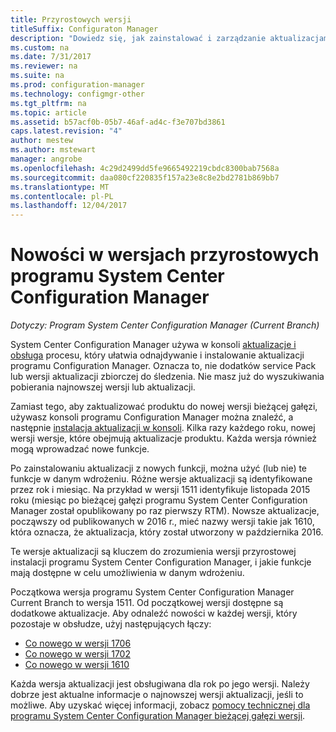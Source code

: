 ```yaml
---
title: Przyrostowych wersji
titleSuffix: Configuraton Manager
description: "Dowiedz się, jak zainstalować i zarządzanie aktualizacjami w programie System Center Configuration Manager."
ms.custom: na
ms.date: 7/31/2017
ms.reviewer: na
ms.suite: na
ms.prod: configuration-manager
ms.technology: configmgr-other
ms.tgt_pltfrm: na
ms.topic: article
ms.assetid: b57acf0b-05b7-46af-ad4c-f3e707bd3861
caps.latest.revision: "4"
author: mestew
ms.author: mstewart
manager: angrobe
ms.openlocfilehash: 4c29d2499dd5fe9665492219cbdc8300bab7568a
ms.sourcegitcommit: daa080cf220835f157a23e8c8e2bd2781b869bb7
ms.translationtype: MT
ms.contentlocale: pl-PL
ms.lasthandoff: 12/04/2017
---
```

# <a name="whats-new-in-system-center-configuration-manager-incremental-versions"></a>Nowości w wersjach przyrostowych programu System Center Configuration Manager

*Dotyczy: Program System Center Configuration Manager (Current Branch)*




 System Center Configuration Manager używa w konsoli [aktualizacje i obsługa](/sccm/core/servers/manage/updates) procesu, który ułatwia odnajdywanie i instalowanie aktualizacji programu Configuration Manager. Oznacza to, nie dodatków service Pack lub wersji aktualizacji zbiorczej do śledzenia. Nie masz już do wyszukiwania pobierania najnowszej wersji lub aktualizacji.

 Zamiast tego, aby zaktualizować produktu do nowej wersji bieżącej gałęzi, używasz konsoli programu Configuration Manager można znaleźć, a następnie [instalacja aktualizacji w konsoli](../../../core/servers/manage/install-in-console-updates.md). Kilka razy każdego roku, nowej wersji wersje, które obejmują aktualizacje produktu. Każda wersja również mogą wprowadzać nowe funkcje.  

 Po zainstalowaniu aktualizacji z nowych funkcji, można użyć (lub nie) te funkcje w danym wdrożeniu. Różne wersje aktualizacji są identyfikowane przez rok i miesiąc. Na przykład w wersji 1511 identyfikuje listopada 2015 roku (miesiąc po bieżącej gałęzi programu System Center Configuration Manager został opublikowany po raz pierwszy RTM). Nowsze aktualizacje, począwszy od publikowanych w 2016 r., mieć nazwy wersji takie jak 1610, która oznacza, że aktualizacja, który został utworzony w października 2016.

 Te wersje aktualizacji są kluczem do zrozumienia wersji przyrostowej instalacji programu System Center Configuration Manager, i jakie funkcje mają dostępne w celu umożliwienia w danym wdrożeniu.

 Początkowa wersja programu System Center Configuration Manager Current Branch to wersja 1511. Od początkowej wersji dostępne są dodatkowe aktualizacje. Aby odnaleźć nowości w każdej wersji, który pozostaje w obsłudze, użyj następujących łączy:
  - [Co nowego w wersji 1706](../../../core/plan-design/changes/whats-new-in-version-1706.md)  
  - [Co nowego w wersji 1702](../../../core/plan-design/changes/whats-new-in-version-1702.md)
  - [Co nowego w wersji 1610](../../../core/plan-design/changes/whats-new-in-version-1610.md)


 Każda wersja aktualizacji jest obsługiwana dla rok po jego wersji. Należy dobrze jest aktualne informacje o najnowszej wersji aktualizacji, jeśli to możliwe. Aby uzyskać więcej informacji, zobacz [pomocy technicznej dla programu System Center Configuration Manager bieżącej gałęzi wersji](../../../core/servers/manage/current-branch-versions-supported.md).  
